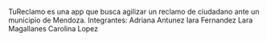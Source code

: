 TuReclamo es una app que busca agilizar un reclamo de ciudadano ante un municipio de Mendoza.
Integrantes:
Adriana Antunez
Iara Fernandez
Lara Magallanes
Carolina Lopez